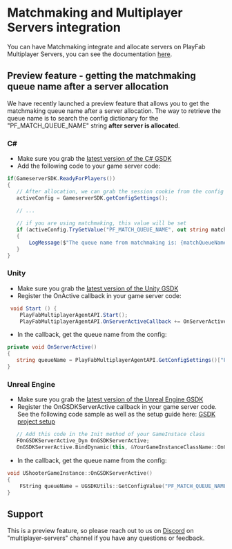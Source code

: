# Matchmaking and Multiplayer Servers integration

You can have Matchmaking integrate and allocate servers on PlayFab Multiplayer Servers, you can see the documentation [here](https://learn.microsoft.com/en-us/gaming/playfab/features/multiplayer/matchmaking/multiplayer-servers).

## Preview feature - getting the matchmaking queue name after a server allocation

We have recently launched a preview feature that allows you to get the matchmaking queue name after a server allocation. The way to retrieve the queue name is to search the config dictionary for the "PF_MATCH_QUEUE_NAME" string **after server is allocated**.

### C#

 - Make sure you grab the [latest version of the C# GSDK](https://www.nuget.org/packages/com.playfab.csharpgsdk)
 - Add the following code to your game server code:

 ```csharp
 if(GameserverSDK.ReadyForPlayers())
{
    // After allocation, we can grab the session cookie from the config
    activeConfig = GameserverSDK.getConfigSettings();

    // ...
    
    // if you are using matchmaking, this value will be set
    if (activeConfig.TryGetValue("PF_MATCH_QUEUE_NAME", out string matchQueueName))
    {
        LogMessage($"The queue name from matchmaking is: {matchQueueName}");
    }
}
 ```

 ### Unity

 - Make sure you grab the [latest version of the Unity GSDK](https://github.com/PlayFab/gsdk/tree/main/UnityGsdk)
 - Register the OnActive callback in your game server code:

```csharp
 void Start () {
    PlayFabMultiplayerAgentAPI.Start();
    PlayFabMultiplayerAgentAPI.OnServerActiveCallback += OnServerActive;
```

 - In the callback, get the queue name from the config:

 ```csharp
 private void OnServerActive()
{
    string queueName = PlayFabMultiplayerAgentAPI.GetConfigSettings()["PF_MATCH_QUEUE_NAME"];
}
```

 ### Unreal Engine

 - Make sure you grab the [latest version of the Unreal Engine GSDK](https://github.com/PlayFab/gsdk/tree/main/UnrealPlugin)
 - Register the OnGSDKServerActive callback in your game server code. See the following code sample as well as the setup guide here:
 [GSDK project setup](https://github.com/PlayFab/gsdk/blob/main/UnrealPlugin/ThirdPersonMPGSDKSetup.md)

 ```cpp
    // Add this code in the Init method of your GameInstace class
    FOnGSDKServerActive_Dyn OnGSDKServerActive;
    OnGSDKServerActive.BindDynamic(this, &YourGameInstanceClassName::OnGSDKServerActive);
 ```

  - In the callback, get the queue name from the config:

```cpp
void UShooterGameInstance::OnGSDKServerActive()
{
    FString queueName = UGSDKUtils::GetConfigValue("PF_MATCH_QUEUE_NAME");
}
```


## Support

This is a preview feature, so please reach out to us on [Discord](https://aka.ms/msftgamedevdiscord) on "multiplayer-servers" channel if you have any questions or feedback. 